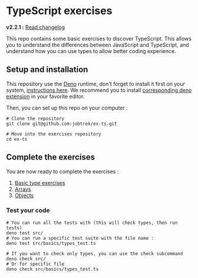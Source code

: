 # TypeScript exercises

**v2.2.1 :** [Read changelog](./CHANGELOG.md) <!-- x-release-please-version -->

This repo contains some basic exercises to discover TypeScript.
This allows you to understand the differences between JavaScript and TypeScript,
and understand how you can use types to allow better coding experience.

## Setup and installation

This repository use the [Deno](https://deno.com/) runtime, don't forget to install it first on your
system, [instructions here](https://docs.deno.com/runtime/getting_started/installation/).
We recommend you to
install [corresponding deno extension](https://docs.deno.com/runtime/getting_started/setup_your_environment/) in your
favorite editor.

Then, you can set up this repo on your computer :

```shell
# Clone the repository
git clone git@github.com:jobtrek/ex-ts.git

# Move into the exercises repository
cd ex-ts
```

## Complete the exercises

You are now ready to complete the exercises :

1. [Basic type exercises](src/basics/types.ts)
2. [Arrays](src/arrays/arrays.ts)
3. [Objects](src/objects/objects.ts)

### Test your code

```shell
# You can run all the tests with (this will check types, then run tests)
deno test src/
# You can run a specific test suite with the file name :
deno test src/basics/types_test.ts

# If you want to check only types, you can use the check subcommand
deno check src/
# Or for specific file
deno check src/basics/types_test.ts
```
